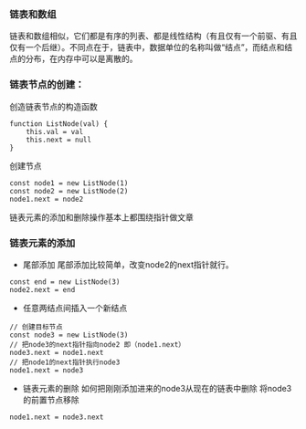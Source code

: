 ### 链表和数组
链表和数组相似，它们都是有序的列表、都是线性结构（有且仅有一个前驱、有且仅有一个后继）。不同点在于，链表中，数据单位的名称叫做“结点”，而结点和结点的分布，在内存中可以是离散的。


### 链表节点的创建：
创造链表节点的构造函数
```
function ListNode(val) {
	this.val = val
	this.next = null
}

```
创建节点
```
const node1 = new ListNode(1)
const node2 = new ListNode(2)
node1.next = node2

```
链表元素的添加和删除操作基本上都围绕指针做文章


### 链表元素的添加

- 尾部添加
尾部添加比较简单，改变node2的next指针就行。
```
const end = new ListNode(3)
node2.next = end

```
- 任意两结点间插入一个新结点
```
// 创建目标节点
const node3 = new ListNode(3)
// 把node3的next指针指向node2 即（node1.next）
node3.next = node1.next
// 把node1的next指针执行node3
node1.next = node3

```

- 链表元素的删除
如何把刚刚添加进来的node3从现在的链表中删除
将node3的前置节点移除
```
node1.next = node3.next

```


